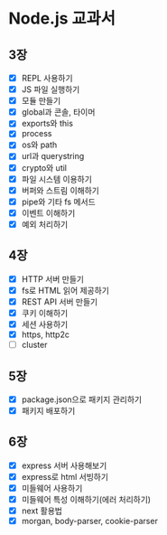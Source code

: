 # Node.js 교과서

## 3장
- [x] REPL 사용하기
- [x] JS 파일 실행하기
- [x] 모듈 만들기
- [x] global과 콘솔, 타이머
- [x] exports와 this
- [x] process
- [x] os와 path
- [x] url과 querystring
- [x] crypto와 util
- [x] 파일 시스템 이용하기
- [x] 버퍼와 스트림 이해하기
- [x] pipe와 기타 fs 메서드
- [x] 이벤트 이해하기
- [x] 예외 처리하기

## 4장
- [x] HTTP 서버 만들기
- [x] fs로 HTML 읽어 제공하기
- [x] REST API 서버 만들기
- [x] 쿠키 이해하기
- [x] 세션 사용하기
- [x] https, http2c
- [ ] cluster

## 5장
- [x] package.json으로 패키지 관리하기
- [x] 패키지 배포하기

## 6장
- [x] express 서버 사용해보기
- [x] express로 html 서빙하기
- [x] 미들웨어 사용하기
- [x] 미들웨어 특성 이해하기(에러 처리하기)
- [x] next 활용법
- [x] morgan, body-parser, cookie-parser